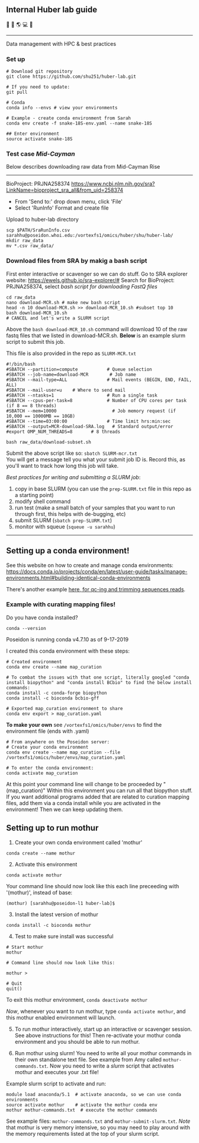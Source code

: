 ## Internal Huber lab guide   
:ocean: :volcano: :earth_americas: :computer: :microscope:
***
Data management with HPC & best practices

### Set up
```
# Download git repository
git clone https://github.com/shu251/huber-lab.git

# If you need to update:
git pull

# Conda
conda info --envs # view your environments

# Example - create conda environment from Sarah
conda env create -f snake-18S-env.yaml --name snake-18S 

## Enter environment
source activate snake-18S

```


### Test case _Mid-Cayman_

Below describes downloading raw data from Mid-Cayman Rise
***
BioProject: PRJNA258374
https://www.ncbi.nlm.nih.gov/sra?LinkName=bioproject_sra_all&from_uid=258374
* From 'Send to:' drop down menu, click 'File'
* Select 'RunInfo' Format and create file

Upload to huber-lab directory
```
scp $PATH/SraRunInfo.csv sarahhu@poseidon.whoi.edu:/vortexfs1/omics/huber/shu/huber-lab/
mkdir raw_data
mv *.csv raw_data/
```

### Download files from SRA by makig a bash script

First enter interactive or scavenger so we can do stuff. Go to SRA explorer website: https://ewels.github.io/sra-explorer/#
Search for BioProject: PRJNA258374, select *bash script for downloading FastQ files*

```
cd raw_data
nano download-MCR.sh # make new bash script
head -n 10 download-MCR.sh >> download-MCR_10.sh #subset top 10
bash download-MCR_10.sh
# CANCEL and let's write a SLURM script
```
Above the ```bash download-MCR_10.sh``` command will download 10 of the raw fastq files that we listed in download-MCR.sh. **Below** is an example slurm script to submit this job.  

This file is also provided in the repo as ```SLURM-MCR.txt```


```
#!/bin/bash
#SBATCH --partition=compute           # Queue selection
#SBATCH --job-name=download-MCR        # Job name
#SBATCH --mail-type=ALL               # Mail events (BEGIN, END, FAIL, ALL)
#SBATCH --mail-user=u    # Where to send mail
#SBATCH --ntasks=1                    # Run a single task
#SBATCH --cpus-per-task=8             # Number of CPU cores per task (if 8 == 8 threads)
#SBATCH --mem=10000                     # Job memory request (if 10,000 == 10000MB == 10GB)
#SBATCH --time=03:00:00               # Time limit hrs:min:sec
#SBATCH --output=MCR-download-SRA.log   # Standard output/error
#export OMP_NUM_THREADS=8       # 8 threads

bash raw_data/download-subset.sh
```

Submit the above script like so: ```sbatch SLURM-mcr.txt```   
You will get a message tell you what your submit job ID is. Record this, as you'll want to track how long this job will take.

_Best practices for writing and submitting a SLURM job_:
1.  copy in base SLURM (you can use the ```prep-SLURM.txt``` file in this repo as a starting point)
2.  modify shell command
3. run test (make a small batch of your samples that you want to run through first, this helps with de-bugging, etc)
4.  submit SLURM (```sbatch prep-SLURM.txt```)
5. monitor with squeue (```squeue -u sarahhu```)

***

## Setting up a conda environment! 
See this website on how to create and manage conda environments:
https://docs.conda.io/projects/conda/en/latest/user-guide/tasks/manage-environments.html#building-identical-conda-environments   

There's another example [here, for qc-ing and trimming sequences reads](https://github.com/shu251/qc-trim).


### Example with curating mapping files!

Do you have conda installed?
```
conda --version
```
Poseidon is running conda v4.7.10 as of 9-17-2019   


I created this conda environment with these steps:
```
# Created environment
conda env create --name map_curation

# To combat the issues with that one script, literally googled "conda install biopython" and "conda install BCbio" to find the below install commands:
conda install -c conda-forge biopython
conda install -c bioconda bcbio-gff

# Exported map_curation environment to share
conda env export > map_curation.yaml
```

**To make your own** see ```/vortexfs1/omics/huber/envs``` to find the environment file (ends with .yaml)
```
# From anywhere on the Poseidon server:
# Create your conda environment
conda env create --name map_curation --file /vortexfs1/omics/huber/envs/map_curation.yaml 

# To enter the conda environment:
conda activate map_curation
```
At this point your command line will change to be proceeded by "(map_curation)"
Within this environment you can run all that biopython stuff. If you want additional programs added that are related to curation mapping files, add them via a conda install while you are activated in the environment! Then we can keep updating them. 


## Setting up to run mothur

1. Create your own conda environment called 'mothur'
```
conda create --name mothur
```

2. Activate this environment
```
conda activate mothur
```
Your command line should now look like this each line preceeding with '(mothur)', instead of base:
```
(mothur) [sarahhu@poseidon-l1 huber-lab]$
```

3. Install the latest version of mothur
```
conda install -c bioconda mothur
```

4. Test to make sure install was successful
```
# Start mothur
mothur

# Command line should now look like this:

mothur >

# Quit
quit()

```

To exit this mothur environment, ```conda deactivate mothur```

*Now*, whenever you want to run mothur, type ```conda activate mothur```, and this mothur enabled environment will launch.

5. To run mothur interactively, start up an interactive or scavenger session. See above instructions for this! Then re-activate your mothur conda environment and you should be able to run mothur.

6. Run mothur using slurm!  You need to write all your mothur commands in their own standalone text file. See example from Amy called ```mothur-commands.txt```. Now you need to write a *slurm* script that activates mothur and executes your .txt file!
  
Example slurm script to activate and run:
```
module load anaconda/5.1  # activate anaconda, so we can use conda environments
source activate mothur    # activate the mothur conda env
mothur mothur-commands.txt  # execute the mothur commands
```

See example files: ```mothur-commands.txt``` and ```mothur-submit-slurm.txt```. _Note_ that mothur is very memory intensive, so you may need to play around with the memory requirements listed at the top of your slurm script. 
